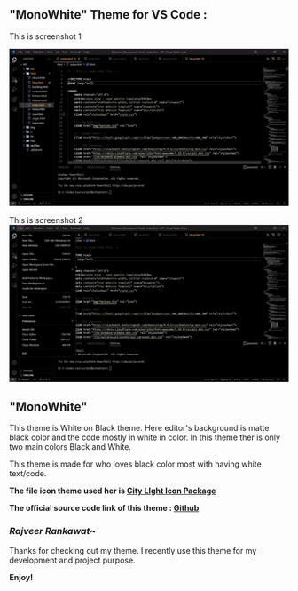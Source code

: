 # 
## "MonoWhite" Theme for VS Code : 

This is screenshot 1

![Image](/images/screenshots/Screenshot%20(21).png)

This is screenshot 2
 ![Image](/images/screenshots/Screenshot%20(22).png)



## "MonoWhite"
This theme is White on Black theme. Here editor's background is matte black color and the code mostly in white in color. In this theme ther is only two main colors Black and White.

This theme is made for who loves black color most with having white text/code.

**The file icon theme used her is [City LIght Icon Package](https://marketplace.visualstudio.com/items?itemName=artlaman.chalice-icon-theme)**

**The official source code link of this theme :
 [Github](https://github.com/rrankawat560/MonoBlack)**

### *Rajveer Rankawat*~
Thanks for checking out my theme. I recently use this theme for my development and project purpose.



<!-- ### For more information
* [Visual Studio Code's Markdown Support](http://code.visualstudio.com/docs/languages/markdown)
* [Markdown Syntax Reference](https://help.github.com/articles/markdown-basics/) -->

**Enjoy!**
